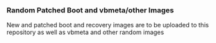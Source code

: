 ### Random Patched Boot and vbmeta/other Images
New and patched boot and recovery images are to be uploaded to this repository as well as vbmeta and other random images
